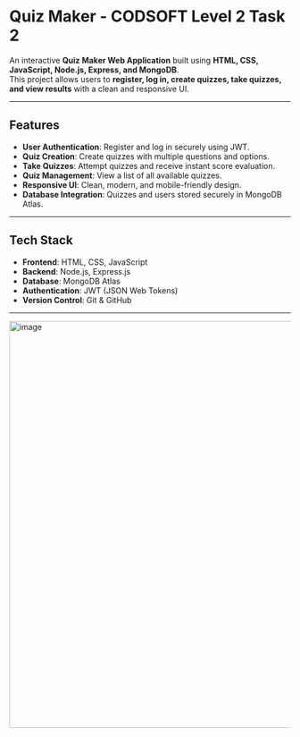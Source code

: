 #  Quiz Maker - CODSOFT Level 2 Task 2

An interactive **Quiz Maker Web Application** built using **HTML, CSS, JavaScript, Node.js, Express, and MongoDB**.  
This project allows users to **register, log in, create quizzes, take quizzes, and view results** with a clean and responsive UI.

---

##  Features
-  **User Authentication**: Register and log in securely using JWT.
-  **Quiz Creation**: Create quizzes with multiple questions and options.
-  **Take Quizzes**: Attempt quizzes and receive instant score evaluation.
-  **Quiz Management**: View a list of all available quizzes.
-  **Responsive UI**: Clean, modern, and mobile-friendly design.
-  **Database Integration**: Quizzes and users stored securely in MongoDB Atlas.

---

##  Tech Stack
- **Frontend**: HTML, CSS, JavaScript  
- **Backend**: Node.js, Express.js  
- **Database**: MongoDB Atlas  
- **Authentication**: JWT (JSON Web Tokens)  
- **Version Control**: Git & GitHub  

---






<img width="1366" height="728" alt="image" src="https://github.com/user-attachments/assets/0561ffab-60e8-4c72-a1ed-e08a50ffcaa7" />
